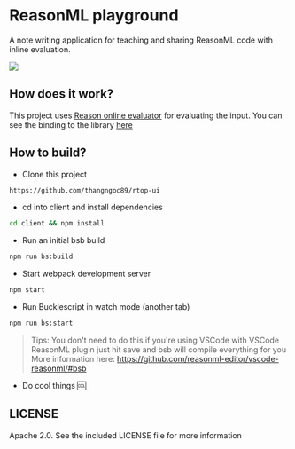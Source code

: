 # ReasonML playground

A note writing application for teaching and sharing ReasonML code with inline evaluation.

![](github/screenshot.png)

## How does it work?

This project uses [Reason online evaluator](https://github.com/thangngoc89/reason-online-evaluator)
for evaluating the input. You can see the binding to the library [here](blob/master/src/vendor/Reason_Evaluator.re)

## How to build?

- Clone this project

```sh
https://github.com/thangngoc89/rtop-ui
```

- cd into client and install dependencies

```sh
cd client && npm install
```

- Run an initial bsb build

```sh
npm run bs:build
```

- Start webpack development server

```sh
npm start
```

- Run Bucklescript in watch mode (another tab)

```sh
npm run bs:start
```

> Tips: You don't need to do this if you're using VSCode with VSCode ReasonML plugin
> just hit save and bsb will compile everything for you
> More information here: https://github.com/reasonml-editor/vscode-reasonml/#bsb

- Do cool things :cool:

## LICENSE

Apache 2.0. See the included LICENSE file for more information
